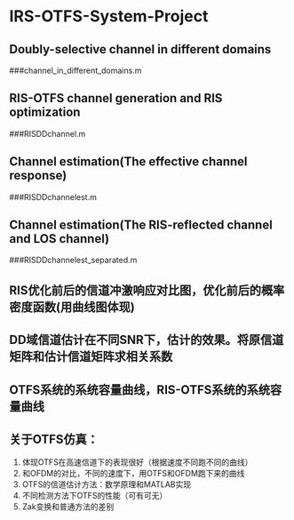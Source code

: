 # IRS-OTFS-System-Project
## Doubly-selective channel in different domains
###channel_in_different_domains.m
## RIS-OTFS channel generation and RIS optimization
###RISDDchannel.m
## Channel estimation(The effective channel response)
###RISDDchannelest.m
## Channel estimation(The RIS-reflected channel and LOS channel)
###RISDDchannelest_separated.m
## RIS优化前后的信道冲激响应对比图，优化前后的概率密度函数(用曲线图体现)
## DD域信道估计在不同SNR下，估计的效果。将原信道矩阵和估计信道矩阵求相关系数
## OTFS系统的系统容量曲线，RIS-OTFS系统的系统容量曲线
## 关于OTFS仿真：
1.	体现OTFS在高速信道下的表现很好（根据速度不同跑不同的曲线）
2.	和OFDM的对比，不同的速度下，用OTFS和OFDM跑下来的曲线
3.	OTFS的信道估计方法：数学原理和MATLAB实现
4.	不同检测方法下OTFS的性能（可有可无）
5.	Zak变换和普通方法的差别
